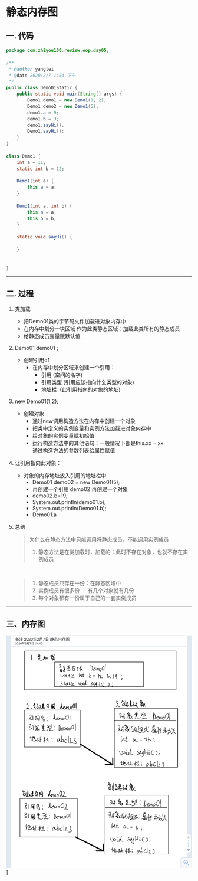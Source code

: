 # 静态内存图  
## 一. 代码
```java
package com.zhiyou100.review.oop.day05;

/**
 * @author yanglei
 * @date 2020/2/7 1:54 下午
 */
public class Demo01Static {
    public static void main(String[] args) {
        Demo1 demo1 = new Demo1(1, 2);
        Demo1 demo2 = new Demo1(5);
        demo1.a = 9;
        demo1.b = 3;
        demo1.sayHi();
        Demo1.sayHi();
    }
}

class Demo1 {
    int a = 11;
    static int b = 12;

    Demo1(int a) {
        this.a = a;
    }

    Demo1(int a, int b) {
        this.a = a;
        this.b = b;
    }

    static void sayHi() {

    }


}

```
***
## 二. 过程
1. 类加载
   * 把Demo01类的字节码文件加载进对象内存中
   * 在内存中划分一块区域 作为此类静态区域：加载此类所有的静态成员
   * 给静态成员变量赋默认值
   
1. Demo01 demo01 ; 
   * 创建引用d1
        * 在内存中划分区域来创建一个引用：
          * 引用 (空间的名字)
          * 引用类型 (引用应该指向什么类型的对象)
          * 地址栏（此引用指向的对象的地址)
          
1. new Demo01(1,2);
    * 创建对象
        * 通过new调用构造方法在内存中创建一个对象
        * 把类中定义的实例变量和实例方法加载进对象内存中
        * 给对象的实例变量赋初始值
        * 运行构造方法中的其他语句：一般情况下都是this.xx = xx 
              <br>通过构造方法的参数列表给属性赋值
            
1. 让引用指向此对象：
    * 对象的内存地址放入引用的地址栏中
        * Demo01 demo02 = new Demo01(5);
        * 再创建一个引用 demo02 再创建一个对象
        * demo02.b=19;
        * System.out.println(demo01.b);
        * System.out.println(Demo01.b);
        * Demo01.a
        
1. 总结
    > 为什么在静态方法中只能调用将静态成员，不能调用实例成员
    >  1. 静态方法是在类加载时，加载的：此时不存在对象，也就不存在实例成员
     <br> 
       
    > 1. 静态成员只存在一份：在静态区域中
    > 1. 实例成员有很多份 ： 有几个对象就有几份  
    > 1. 每个对象都有一份属于自己的一套实例成员    
                                                                                                                                                                                                              
***
## 三、内存图
![静态内存图](https://github.com/1123Javayanglei/myPicture/blob/master/images/staticPicture.png?raw=true)]

